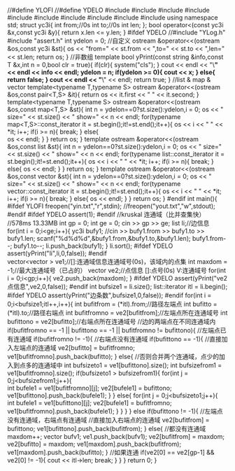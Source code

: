 //#define YLOFI
//#define YDELO
#include<iostream>
#include<iomanip>
#include<cstdio>
#include<string>
#include<sstream>
#include<map>
#include<list>
#include<vector>
#include<algorithm>
#include<cmath> 
using namespace std;
struct yc3i{
	int from;//0s
	int to;//0s
	int len;
};
bool operator<(const yc3i &x,const yc3i &y){
	return x.len <= y.len;
}
#ifdef YDELO
//#include "YLog.h"
#include "assert.h"
int ydelon = 0;
//自定义
ostream &operator<<(ostream &os,const yc3i &st){
	os << "from=" << st.from << ",to=" << st.to << ",len=" << st.len;
	return os;
}
//非数组
template<typename T>
bool yPrint(const string &info,const T &x,int n = 0,bool clr = true){
	if(clr){
		system("cls");
	}
	cout << endl << "\\**********************" << endl << info << endl;
	ydelon = n;
	if(ydelon >= 0){
		cout << x;
	}
	else{
		return false;
	}
	cout << endl << "**********************\\" << endl;
	return true;
}
//list & map & vector
template<typename T,typename S>
ostream &operator<<(ostream &os,const pair<T,S> &it){
    return 	os << it.first << " " << it.second;
}
template<typename T,typename S>
ostream &operator<<(ostream &os,const map<T,S> &st){
	int n = ydelon==0?st.size():ydelon,i = 0;
	os <<  " size=" << st.size() << " show=" << n << endl;
	for(typename map<T,S>::const_iterator it = st.begin();it!=st.end();it++){
		os << i << " " << *it;
		i++;
		if(i >= n){
			break;
		}
		else{	
			os << endl;
		}
	}
	return os;
}
template<typename T>
ostream &operator<<(ostream &os,const list<T> &st){
	int n = ydelon==0?st.size():ydelon,i = 0;
	os <<  " size=" << st.size() << " show=" << n << endl;
	for(typename list<T>::const_iterator it = st.begin();it!=st.end();it++){
		os << i << " " << *it;
		i++;
		if(i >= n){
			break;
		}
		else{
			os << endl;
		}
	}
	return os;
}
template<typename T>
ostream &operator<<(ostream &os,const vector<T> &st){
	int n = ydelon==0?st.size():ydelon,i = 0;
	os << " size=" << st.size() << " show=" << n << endl;
	for(typename vector<T>::const_iterator it = st.begin();it!=st.end();it++){
		os << i << " " << *it;
		i++;
		if(i >= n){
			break;
		}
		else{
			os << endl;
		}
	}
	return os;
}
#endif
int main(){
	#ifdef YLOFI
	freopen("yin.txt","r",stdin);
	//freopen("yout.txt","w",stdout);
	#endif
	#ifdef YDELO
	assert(1);
	#endif
	//kruskal 连通域（比并查集快）
	//578ms	13.33MB
	int gp = 0;
	int ge = 0;
	cin >> gp >> ge;
	list<yc3i> li;//边信息
	for(int i = 0;i<ge;i++){
		yc3i bufy1;
		//cin >> bufy1.from >> bufy1.to >> bufy1.len;
		scanf("%d%d%d",&bufy1.from,&bufy1.to,&bufy1.len);
		bufy1.from--;
		bufy1.to--;
		li.push_back(bufy1); 
	}
	li.sort();
	#ifdef YDELO
	assert(yPrint("li",li,0,false));
	#endif	
	vector<vector<int> > ve1;//[]:连通域信息连通域号(0s)，该域内的点集 
	int maxdom = -1;//最大连通域号（已占的） 
	vector<int> ve2;//点信息 []:点号(0s) V:连通域号
	for(int i = 0;i<gp;i++){
		ve2.push_back(maxdom);
	}
	#ifdef YDELO
	assert(yPrint("ve2 点信息",ve2,0,false));
	#endif
	int bufsize1 = li.size();
	list<yc3i>::iterator itl = li.begin();
	#ifdef YDELO
	assert(yPrint("边条数",bufsize1,0,false));
	#endif
	for(int i = 0;i<bufsize1;itl++,i++){
		int bufitfrom = (*itl).from;//路径左端点 
		int bufitto = (*itl).to;//路径右端点
		int bufitfromno = ve2[bufitfrom];//左端点所在连通域号
		int bufittono = ve2[bufitto];//右端点所在连通域号 
		//边的两端点在不同连通域内
		if(bufitfromno == -1 || bufittono == -1 || bufitfromno != bufittono){
			//左端点已有连通域
			if(bufitfromno != -1){
				//右端点没有连通域
				if(bufittono == -1){
					//直接加入左端点的连通域 
					ve2[bufitto] = bufitfromno;
					ve1[bufitfromno].push_back(bufitto);
				}
				else{
					//否则合并两个连通域，点少的加入到点多的连通域中 
					int bufsizeto1 = ve1[bufittono].size();
					int bufsizefrom1 = ve1[bufitfromno].size();
					if(bufsizeto1 > bufsizefrom1){
						for(int j = 0;j<bufsizefrom1;j++){	
							int bufele1 = ve1[bufitfromno][j];
							ve2[bufele1] = bufittono;
							ve1[bufittono].push_back(bufele1);
						}
					}
					else{
						for(int j = 0;j<bufsizeto1;j++){	
							int bufele1 = ve1[bufittono][j];
							ve2[bufele1] = bufitfromno;
							ve1[bufitfromno].push_back(bufele1);
						}
					}
				}
			}
			else if(bufittono != -1){
				//左端点没有连通域，右端点有连通域
				//直接加入右端点的连通域 
				ve2[bufitfrom] = bufittono;
				ve1[bufittono].push_back(bufitfrom);
			}
			else{
				//都没有连通域
				maxdom++;
				vector<int> bufv1;
				ve1.push_back(bufv1);
				ve2[bufitfrom] = maxdom;
				ve2[bufitto] = maxdom;
				ve1[maxdom].push_back(bufitfrom);
				ve1[maxdom].push_back(bufitto);
			}
			//如果连通
			if(ve2[0] == ve2[gp-1] && ve2[0] != -1){
				cout << itl->len;
				break;
			}
		}
	}
	return 0;
}
